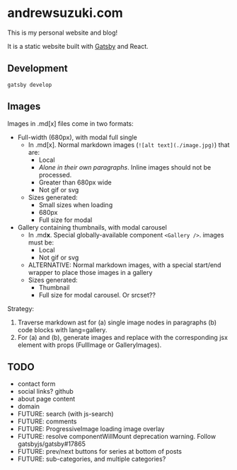 # andrewsuzuki.com

This is my personal website and blog!

It is a static website built with [Gatsby](https://www.gatsbyjs.org/) and React.

## Development

```
gatsby develop
```

## Images

Images in .md[x] files come in two formats:

- Full-width (680px), with modal full single
  - In .md[x]. Normal markdown images (`![alt text](./image.jpg)`) that are:
    - Local
    - *Alone in their own paragraphs*. Inline images should not be processed.
    - Greater than 680px wide
    - Not gif or svg
  - Sizes generated:
    - Small sizes when loading
    - 680px
    - Full size for modal
- Gallery containing thumbnails, with modal carousel
  - In .md**x**. Special globally-available component `<Gallery />`. images must be:
    - Local
    - Not gif or svg
  - ALTERNATIVE: Normal markdown images, with a special start/end wrapper to place those images in a gallery
  - Sizes generated:
    - Thumbnail
    - Full size for modal carousel. Or srcset??

Strategy:
1. Traverse markdown ast for (a) single image nodes in paragraphs (b) code blocks with lang=gallery.
2. For (a) and (b), generate images and replace with the corresponding jsx element with props (FullImage or GalleryImages).

## TODO

- contact form
- social links? github
- about page content
- domain
- FUTURE: search (with js-search)
- FUTURE: comments
- FUTURE: ProgressiveImage loading image overlay
- FUTURE: resolve componentWillMount deprecation warning. Follow gatsbyjs/gatsby#17865
- FUTURE: prev/next buttons for series at bottom of posts
- FUTURE: sub-categories, and multiple categories?
